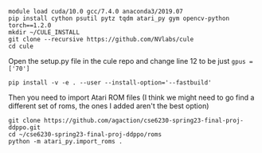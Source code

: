 ```
module load cuda/10.0 gcc/7.4.0 anaconda3/2019.07
pip install cython psutil pytz tqdm atari_py gym opencv-python torch==1.2.0
mkdir ~/CULE_INSTALL
git clone --recursive https://github.com/NVlabs/cule
cd cule
```

Open the setup.py file in the cule repo and change line 12 to be just `gpus =  ['70']`

```
pip install -v -e . --user --install-option='--fastbuild'
```

Then you need to import Atari ROM files (I think we might need to go find a different set of roms, the ones I added aren't the best option)
```
git clone https://github.com/agaction/cse6230-spring23-final-proj-ddppo.git
cd ~/cse6230-spring23-final-proj-ddppo/roms
python -m atari_py.import_roms .
```
